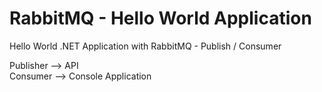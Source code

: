 # RabbitMQ - Hello World Application
Hello World .NET Application with RabbitMQ - Publish / Consumer

Publisher --> API <br>
Consumer --> Console Application
